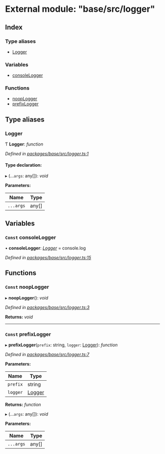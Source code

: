 # External module: "base/src/logger"

## Index

### Type aliases

* [Logger](_base_src_logger_.md#logger)

### Variables

* [consoleLogger](_base_src_logger_.md#const-consolelogger)

### Functions

* [noopLogger](_base_src_logger_.md#const-nooplogger)
* [prefixLogger](_base_src_logger_.md#const-prefixlogger)

## Type aliases

###  Logger

Ƭ **Logger**: *function*

*Defined in [packages/base/src/logger.ts:1](https://github.com/celo-org/celo-monorepo/blob/master/packages/base/src/logger.ts#L1)*

#### Type declaration:

▸ (...`args`: any[]): *void*

**Parameters:**

Name | Type |
------ | ------ |
`...args` | any[] |

## Variables

### `Const` consoleLogger

• **consoleLogger**: *[Logger](_base_src_logger_.md#logger)* = console.log

*Defined in [packages/base/src/logger.ts:15](https://github.com/celo-org/celo-monorepo/blob/master/packages/base/src/logger.ts#L15)*

## Functions

### `Const` noopLogger

▸ **noopLogger**(): *void*

*Defined in [packages/base/src/logger.ts:3](https://github.com/celo-org/celo-monorepo/blob/master/packages/base/src/logger.ts#L3)*

**Returns:** *void*

___

### `Const` prefixLogger

▸ **prefixLogger**(`prefix`: string, `logger`: [Logger](_base_src_logger_.md#logger)): *function*

*Defined in [packages/base/src/logger.ts:7](https://github.com/celo-org/celo-monorepo/blob/master/packages/base/src/logger.ts#L7)*

**Parameters:**

Name | Type |
------ | ------ |
`prefix` | string |
`logger` | [Logger](_base_src_logger_.md#logger) |

**Returns:** *function*

▸ (...`args`: any[]): *void*

**Parameters:**

Name | Type |
------ | ------ |
`...args` | any[] |
